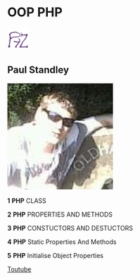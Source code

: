 # **OOP PHP**

![Icon](img/pro-icon-1.png)

## **Paul Standley**

![Profile Pick](img/profile.png)

__1__ **PHP** CLASS

__2__ **PHP** PROPERTIES AND METHODS

__3__ **PHP** CONSTUCTORS AND DESTUCTORS

__4__ **PHP** Static Properties And Methods

__5__ **PHP**  Initialise Object Properties

[Toutube](https://www.youtube.com/watch?v=OTSgHCyafSM&list=PL0eyrZgxdwhypQiZnYXM7z7-OTkcMgGPh&index=9)
